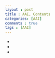 ```yaml
---
layout : post
title : AAI, Contents
categories: [AAI]
comments : true
tags : [AAI]
---
```


- <a href='' class='jb-medium'></a>
- <a href='' class='jb-medium'></a>
- <a href='' class='jb-medium'></a>

